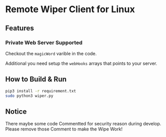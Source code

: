 # Remote Wiper Client for Linux

## Features

### Private Web Server Supported

Checkout the ```magicWord``` varible in the code.

Additional you need setup the ```webHooks``` arrays that points to your server.

## How to Build & Run

```bash
pip3 install -r requirement.txt
sudo python3 wiper.py
```

## Notice

There maybe some code Commentted for security reason during develop. Please remove those Comment to make the Wipe Work!